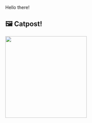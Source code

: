 Hello there!



## 🖼️ Catpost!

<sub>
    <img src="https://cdn2.thecatapi.com/images/zxDPb3glC.jpg" height="256">
</sub>

